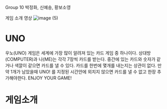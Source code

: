 Group 10 박정화, 신예송, 황보소영

게임 소개 영상 
![image (5)](https://user-images.githubusercontent.com/76938654/144743226-0a3e6cd5-6de5-474d-8314-c4b7f64c0ae7.png)

# UNO

우노(UNO) 게임은 세계에 가장 많이 알려져 있는 카드 게임 중 하나이다. 
상대방(COMPUTER)과 나(ME)는 각각 7장씩 카드를 받는다. 중간에 있는 카드와 숫자가 같거나 색깔이 같으면 카드를 낼 수 있다.
카드를 한번에 몇개를 내는지는 상관이 없다. 만약 1개가 남았을때 UNO! 를 지정된 시간안에 외치지 않으면 카드를 낼 수 없고 한장 추가해야한다.
ENJOY YOUR GAME!



# 게임소개

